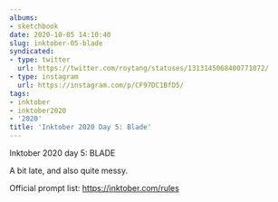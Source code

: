 ```yaml
---
albums:
- sketchbook
date: 2020-10-05 14:10:40
slug: inktober-05-blade
syndicated:
- type: twitter
  url: https://twitter.com/roytang/statuses/1313145068400771072/
- type: instagram
  url: https://instagram.com/p/CF97DC1BfD5/
tags:
- inktober
- inktober2020
- '2020'
title: 'Inktober 2020 Day 5: Blade'
---
```


Inktober 2020 day 5: BLADE

A bit late, and also quite messy.

Official prompt list: https://inktober.com/rules